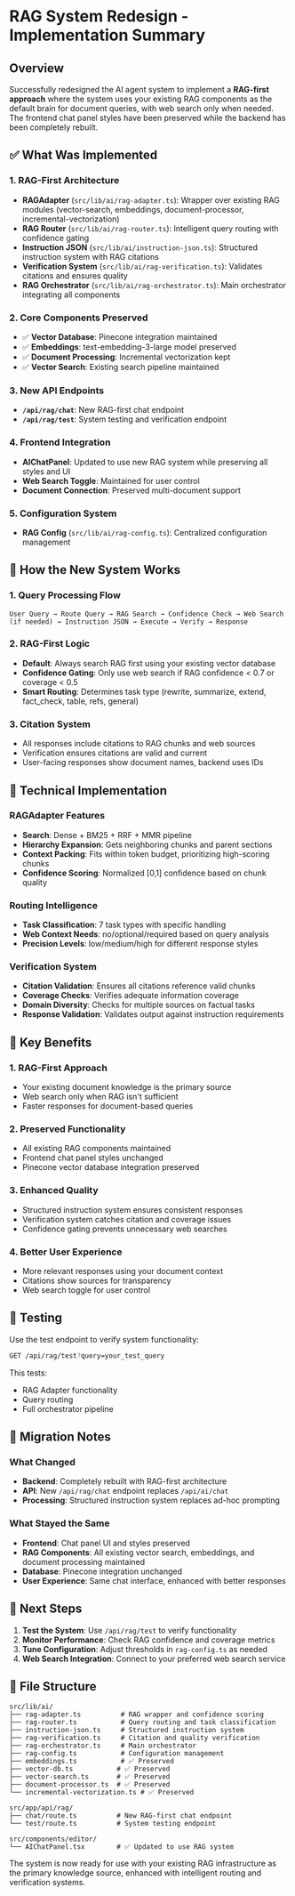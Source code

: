 # RAG System Redesign - Implementation Summary

## Overview

Successfully redesigned the AI agent system to implement a **RAG-first approach** where the system uses your existing RAG components as the default brain for document queries, with web search only when needed. The frontend chat panel styles have been preserved while the backend has been completely rebuilt.

## ✅ What Was Implemented

### 1. RAG-First Architecture
- **RAGAdapter** (`src/lib/ai/rag-adapter.ts`): Wrapper over existing RAG modules (vector-search, embeddings, document-processor, incremental-vectorization)
- **RAG Router** (`src/lib/ai/rag-router.ts`): Intelligent query routing with confidence gating
- **Instruction JSON** (`src/lib/ai/instruction-json.ts`): Structured instruction system with RAG citations
- **Verification System** (`src/lib/ai/rag-verification.ts`): Validates citations and ensures quality
- **RAG Orchestrator** (`src/lib/ai/rag-orchestrator.ts`): Main orchestrator integrating all components

### 2. Core Components Preserved
- ✅ **Vector Database**: Pinecone integration maintained
- ✅ **Embeddings**: text-embedding-3-large model preserved
- ✅ **Document Processing**: Incremental vectorization kept
- ✅ **Vector Search**: Existing search pipeline maintained

### 3. New API Endpoints
- **`/api/rag/chat`**: New RAG-first chat endpoint
- **`/api/rag/test`**: System testing and verification endpoint

### 4. Frontend Integration
- **AIChatPanel**: Updated to use new RAG system while preserving all styles and UI
- **Web Search Toggle**: Maintained for user control
- **Document Connection**: Preserved multi-document support

### 5. Configuration System
- **RAG Config** (`src/lib/ai/rag-config.ts`): Centralized configuration management

## 🧠 How the New System Works

### 1. Query Processing Flow
```
User Query → Route Query → RAG Search → Confidence Check → Web Search (if needed) → Instruction JSON → Execute → Verify → Response
```

### 2. RAG-First Logic
- **Default**: Always search RAG first using your existing vector database
- **Confidence Gating**: Only use web search if RAG confidence < 0.7 or coverage < 0.5
- **Smart Routing**: Determines task type (rewrite, summarize, extend, fact_check, table, refs, general)

### 3. Citation System
- All responses include citations to RAG chunks and web sources
- Verification ensures citations are valid and current
- User-facing responses show document names, backend uses IDs

## 🔧 Technical Implementation

### RAGAdapter Features
- **Search**: Dense + BM25 + RRF + MMR pipeline
- **Hierarchy Expansion**: Gets neighboring chunks and parent sections
- **Context Packing**: Fits within token budget, prioritizing high-scoring chunks
- **Confidence Scoring**: Normalized [0,1] confidence based on chunk quality

### Routing Intelligence
- **Task Classification**: 7 task types with specific handling
- **Web Context Needs**: no/optional/required based on query analysis
- **Precision Levels**: low/medium/high for different response styles

### Verification System
- **Citation Validation**: Ensures all citations reference valid chunks
- **Coverage Checks**: Verifies adequate information coverage
- **Domain Diversity**: Checks for multiple sources on factual tasks
- **Response Validation**: Validates output against instruction requirements

## 🎯 Key Benefits

### 1. RAG-First Approach
- Your existing document knowledge is the primary source
- Web search only when RAG isn't sufficient
- Faster responses for document-based queries

### 2. Preserved Functionality
- All existing RAG components maintained
- Frontend chat panel styles unchanged
- Pinecone vector database integration preserved

### 3. Enhanced Quality
- Structured instruction system ensures consistent responses
- Verification system catches citation and coverage issues
- Confidence gating prevents unnecessary web searches

### 4. Better User Experience
- More relevant responses using your document context
- Citations show sources for transparency
- Web search toggle for user control

## 🧪 Testing

Use the test endpoint to verify system functionality:
```bash
GET /api/rag/test?query=your_test_query
```

This tests:
- RAG Adapter functionality
- Query routing
- Full orchestrator pipeline

## 🔄 Migration Notes

### What Changed
- **Backend**: Completely rebuilt with RAG-first architecture
- **API**: New `/api/rag/chat` endpoint replaces `/api/ai/chat`
- **Processing**: Structured instruction system replaces ad-hoc prompting

### What Stayed the Same
- **Frontend**: Chat panel UI and styles preserved
- **RAG Components**: All existing vector search, embeddings, and document processing maintained
- **Database**: Pinecone integration unchanged
- **User Experience**: Same chat interface, enhanced with better responses

## 🚀 Next Steps

1. **Test the System**: Use `/api/rag/test` to verify functionality
2. **Monitor Performance**: Check RAG confidence and coverage metrics
3. **Tune Configuration**: Adjust thresholds in `rag-config.ts` as needed
4. **Web Search Integration**: Connect to your preferred web search service

## 📁 File Structure

```
src/lib/ai/
├── rag-adapter.ts          # RAG wrapper and confidence scoring
├── rag-router.ts           # Query routing and task classification  
├── instruction-json.ts     # Structured instruction system
├── rag-verification.ts     # Citation and quality verification
├── rag-orchestrator.ts     # Main orchestrator
├── rag-config.ts           # Configuration management
├── embeddings.ts           # ✅ Preserved
├── vector-db.ts           # ✅ Preserved  
├── vector-search.ts       # ✅ Preserved
├── document-processor.ts  # ✅ Preserved
└── incremental-vectorization.ts # ✅ Preserved

src/app/api/rag/
├── chat/route.ts          # New RAG-first chat endpoint
└── test/route.ts          # System testing endpoint

src/components/editor/
└── AIChatPanel.tsx        # ✅ Updated to use RAG system
```

The system is now ready for use with your existing RAG infrastructure as the primary knowledge source, enhanced with intelligent routing and verification systems.
